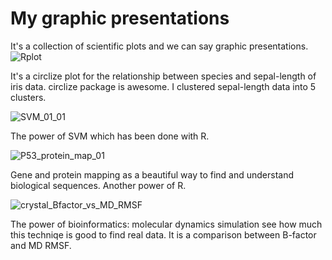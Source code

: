 # My graphic presentations
It's a collection of scientific plots and we can say graphic presentations. 
![Rplot](https://user-images.githubusercontent.com/66325392/211209375-3643cfd1-0929-4b6c-b254-fd18e97452dd.png)

It's a circlize plot for the relationship between species and sepal-length of iris data. circlize package is awesome. 
I clustered sepal-length data into 5 clusters. 


![SVM_01_01](https://user-images.githubusercontent.com/66325392/211211476-a802b6fc-5112-46c8-b085-670446a745a6.jpg)

The power of SVM which has been done with R. 



![P53_protein_map_01](https://user-images.githubusercontent.com/66325392/211211621-5d0e6321-7e04-43b1-8c65-bead64ce350a.jpg)

Gene and protein mapping as a beautiful way to find and understand biological sequences. Another power of R.   


 
 
![crystal_Bfactor_vs_MD_RMSF](https://user-images.githubusercontent.com/66325392/211211799-e770e30c-2855-4b7e-8be8-1d97b1dbd05a.jpg)

The power of bioinformatics: molecular dynamics simulation see how much this techniqe is good to find real data. It is a comparison between B-factor and MD RMSF. 
